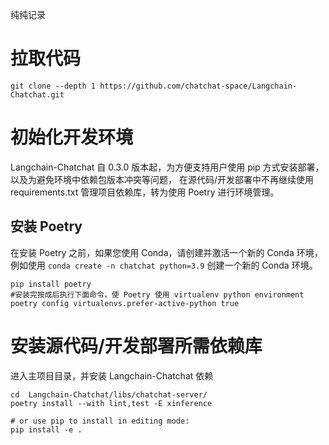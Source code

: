 
纯纯记录
# 拉取代码


```shell
git clone --depth 1 https://github.com/chatchat-space/Langchain-Chatchat.git
```
# 初始化开发环境
Langchain-Chatchat 自 0.3.0 版本起，为方便支持用户使用 pip 方式安装部署，以及为避免环境中依赖包版本冲突等问题， 在源代码/开发部署中不再继续使用 requirements.txt 管理项目依赖库，转为使用 Poetry 进行环境管理。

## 安装 Poetry
在安装 Poetry 之前，如果您使用 Conda，请创建并激活一个新的 Conda 环境，例如使用 `conda create -n chatchat python=3.9` 创建一个新的 Conda 环境。


```shell
pip install poetry
#安装完按成后执行下面命令，使 Poetry 使用 virtualenv python environment
poetry config virtualenvs.prefer-active-python true
```


# 安装源代码/开发部署所需依赖库
进入主项目目录，并安装 Langchain-Chatchat 依赖

```shell
cd  Langchain-Chatchat/libs/chatchat-server/
poetry install --with lint,test -E xinference

# or use pip to install in editing mode:
pip install -e .

```
